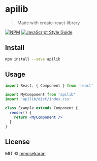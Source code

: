 # apilib

> Made with create-react-library

[![NPM](https://img.shields.io/npm/v/apilib.svg)](https://www.npmjs.com/package/apilib) [![JavaScript Style Guide](https://img.shields.io/badge/code_style-standard-brightgreen.svg)](https://standardjs.com)

## Install

```bash
npm install --save apilib
```

## Usage

```jsx
import React, { Component } from 'react'

import MyComponent from 'apilib'
import 'apilib/dist/index.css'

class Example extends Component {
  render() {
    return <MyComponent />
  }
}
```

## License

MIT © [mmcsekaran](https://github.com/mmcsekaran)
